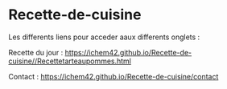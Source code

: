 # Recette-de-cuisine
Les differents liens pour acceder aaux differents onglets : 

Recette du jour : https://ichem42.github.io/Recette-de-cuisine//Recettetarteaupommes.html

Contact : https://ichem42.github.io/Recette-de-cuisine/contact
